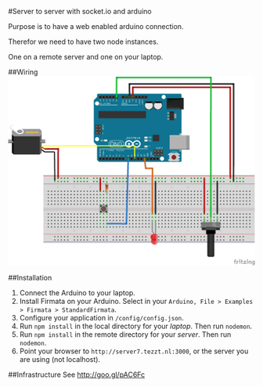 #Server to server with socket.io and arduino

Purpose is to have a web enabled arduino connection.

Therefor we need to have two node instances.

One on a remote server and one on your laptop.

##Wiring
![Schema](https://raw.githubusercontent.com/theotheu/server-to-server-with-socketio-and-arduino/master/assets/schema_bb.png)

##Installation
1. Connect the Arduino to your laptop.
1. Install Firmata on your Arduino. Select in your `Arduino, File > Examples > Firmata > StandardFirmata`.
1. Configure your application in `/config/config.json`.
1. Run `npm install` in the local directory for your *laptop*. Then run `nodemon`.
1. Run `npm install` in the remote directory for your *server*. Then run `nodemon`.
1. Point your browser to `http://server7.tezzt.nl:3000`, or the server you are using (not localhost).

##Infrastructure
See http://goo.gl/pAC6Fc
